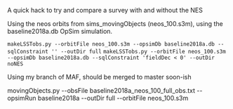 
A quick hack to try and compare a survey with and without the NES

Using the neos orbits from sims_movingObjects (neos_100.s3m), using the baseline2018a.db OpSim simulation.

`makeLSSTobs.py --orbitFile neos_100.s3m --opsimDb baseline2018a.db --sqlConstraint '' --outDir full`
`makeLSSTobs.py --orbitFile neos_100.s3m --opsimDb baseline2018a.db --sqlConstraint 'fieldDec < 0' --outDir noNES`



Using my branch of MAF, should be merged to master soon-ish




movingObjects.py --obsFile baseline2018a_neos_100_full_obs.txt --opsimRun baseline2018a --outDir full --orbitFile neos_100.s3m



